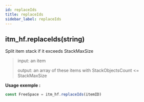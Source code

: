 ```yaml
---
id: replaceIds
title: replaceIds
sidebar_label: replaceIds
---
```


## itm_hf.replaceIds(string)
Split item stack if it exceeds StackMaxSize
> input: an item
>
> output: an array of these items with StackObjectsCount <= StackMaxSize

**Usage exemple :**
```js
const FreeSpace = itm_hf.replaceIds(itemID)
```